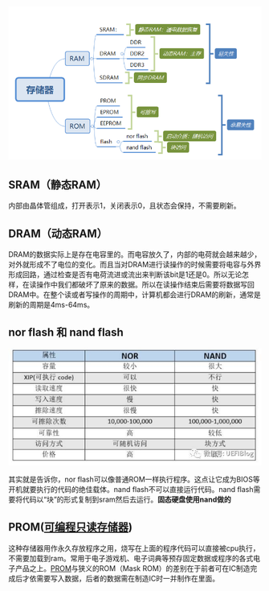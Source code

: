 ![](./存储器.png)



## SRAM（静态RAM）

​	内部由晶体管组成，打开表示1，关闭表示0，且状态会保持，不需要刷新。





## DRAM（动态RAM）

​	DRAM的数据实际上是存在电容里的。而电容放久了，内部的电荷就会越来越少，对外就形成不了电位的变化。而且当对DRAM进行读操作的时候需要将电容与外界形成回路，通过检查是否有电荷流进或流出来判断该bit是1还是0。所以无论怎样，在读操作中我们都破坏了原来的数据。所以在读操作结束后需要将数据写回DRAM中。在整个读或者写操作的周期中，计算机都会进行DRAM的刷新，通常是刷新的周期是4ms-64ms。





## nor flash 和 nand flash

![](./nor和nand的区别.jpg)

其实就是告诉你，nor flash可以像普通ROM一样执行程序。这点让它成为BIOS等开机就要执行的代码的绝佳载体。nand flash不可以直接运行代码。nand flash需要将代码以“块”的形式复制到sram然后去运行。**固态硬盘使用nand做的**





## PROM([可编程只读存储器](https://www.baidu.com/s?wd=可编程只读存储器&tn=SE_PcZhidaonwhc_ngpagmjz&rsv_dl=gh_pc_zhidao))

这种存储器用作永久存放程序之用，烧写在上面的程序代码可以直接被cpu执行，不需要加载到ram。常用于电子游戏机、电子词典等预存固定数据或程序的各式电子产品之上。[PROM](https://www.baidu.com/s?wd=PROM&tn=SE_PcZhidaonwhc_ngpagmjz&rsv_dl=gh_pc_zhidao)与狭义的ROM（Mask ROM）的差别在于前者可在IC制造完成后才依需要写入数据，后者的数据需在制造IC时一并制作在里面。

​	